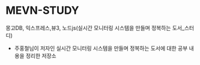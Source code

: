 # MEVN-STUDY
몽고DB, 익스프레스,뷰3, 노드js(실시간 모니터링 시스템을 만들며 정복하는 도서_스터디)

- 주홍철님이 저자인 실시간 모니터링 시스템을 만들며 정복하는 도서에 대한 공부 내용을 정리한 저장소
